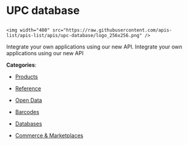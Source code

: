 # UPC database<p align="center">
    <img width="400" src="https://raw.githubusercontent.com/apis-list/apis-list/apis/upc-database/logo_256x256.png" />
</p>

Integrate your own applications using our new API. Integrate your own applications using our new API

**Categories**:

- [Products](https://github/apis-list/apis-list#products)

- [Reference](https://github/apis-list/apis-list#reference)

- [Open Data](https://github/apis-list/apis-list#open-data)

- [Barcodes](https://github/apis-list/apis-list#barcodes)

- [Databases](https://github/apis-list/apis-list#databases)

- [Commerce & Marketplaces](https://github/apis-list/apis-list#commerce-and-marketplaces)




